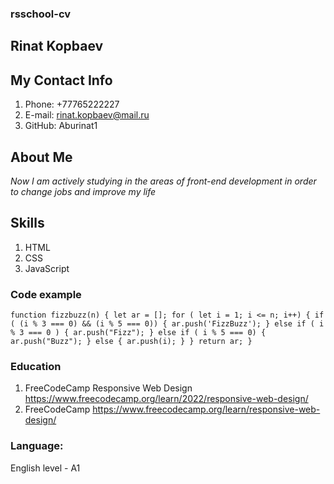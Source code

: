 ### rsschool-cv
## Rinat Kopbaev
## My Contact Info 
1. Phone: +77765222227
2. E-mail: rinat.kopbaev@mail.ru
3. GitHub: Aburinat1
## About Me
*Now I am actively studying in the areas of front-end development in order to change jobs and improve my life*
## Skills
1. HTML
2. CSS
3. JavaScript
### Code example
`function fizzbuzz(n)
{
  let ar = [];
  for ( let i = 1; i <= n; i++) {
    if ( (i % 3 === 0) && (i % 5 === 0)) {
      ar.push('FizzBuzz');
    }
    else if ( i % 3 === 0 ) {
      ar.push("Fizz");
    }
    else if ( i % 5 === 0) {
      ar.push("Buzz");
    }
    else {
      ar.push(i);
    }
  }
  return ar;
} `
### Education
1. FreeCodeCamp Responsive Web Design https://www.freecodecamp.org/learn/2022/responsive-web-design/
2.  FreeCodeCamp https://www.freecodecamp.org/learn/responsive-web-design/
### Language:
English level - A1
